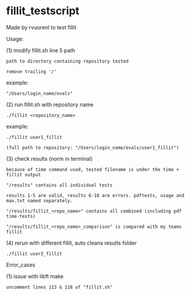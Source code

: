 # fillit_testscript

Made by rvuorenl to test fillit


Usage:

(1) modify fillit.sh line 5 path

    path to directory containing repository tested
    
    remove trailing '/'
    
example:

    "/Users/login_name/evals"
    

(2) run fillit.sh with repository name

    ./fillit <repository_name>
    
example:

    ./fillit user1_fillit
    
    (full path to repository: "/Users/login_name/evals/user1_fillit")
    

(3) check results (norm in terminal)

    because of time command used, tested filename is under the time + fillit output
    
    "/results" contains all individual tests
    
    results 1-5 are valid, results 6-18 are errors. pdftests, usage and max.txt named separately.
    
    "/results/fillit_<repo_name>" contains all combined (including pdf time-tests)
    
    "/results/fillit_<repo_name>_comparison" is compared with my teams fillit
    

(4) rerun with different fillit, auto cleans results folder

    ./fillit user2_fillit
    


Error_cases

(1) issue with libft make

    uncomment lines 113 & 118 of "fillit.sh"
    
